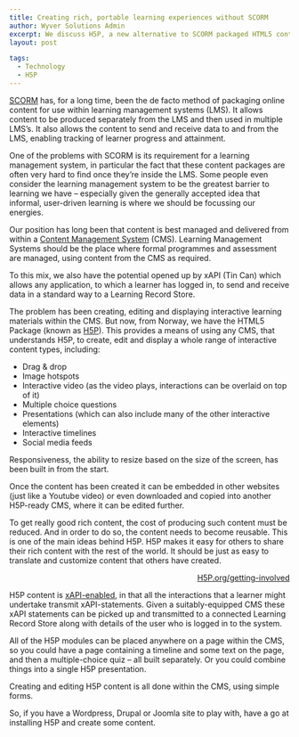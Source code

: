 ```yaml
---
title: Creating rich, portable learning experiences without SCORM
author: Wyver Solutions Admin
excerpt: We discuss H5P, a new alternative to SCORM packaged HTML5 content which allows content to be created, edited and displayed in any H5P-enabled content management system, and then embedded just like a Youtube video.
layout: post

tags:
  - Technology
  - H5P
---
```

<a href="http://www.adlnet.gov/capabilities/scorm.html" target="_blank">SCORM</a> has, for a long time, been the de facto method of packaging online content for use within learning management systems (LMS). It allows content to be produced separately from the LMS and then used in multiple LMS&#8217;s. It also allows the content to send and receive data to and from the LMS, enabling tracking of learner progress and attainment.

One of the problems with SCORM is its requirement for a learning management system, in particular the fact that these content packages are often very hard to find once they&#8217;re inside the LMS. Some people even consider the learning management system to be the greatest barrier to learning we have &#8211; especially given the generally accepted idea that informal, user-driven learning is where we should be focussing our energies.

Our position has long been that content is best managed and delivered from within a <a href="http://en.wikipedia.org/wiki/Content_management_system" target="_blank">Content Management System</a> (CMS). Learning Management Systems should be the place where formal programmes and assessment are managed, using content from the CMS as required.

To this mix, we also have the potential opened up by xAPI (Tin Can) which allows any application, to which a learner has logged in, to send and receive data in a standard way to a Learning Record Store.

The problem has been creating, editing and displaying interactive learning materials within the CMS. But now, from Norway, we have the HTML5 Package (known as <a href="http://h5p.org/" target="_blank">H5P</a>). This provides a means of using any CMS, that understands H5P, to create, edit and display a whole range of interactive content types, including:

  * Drag &amp; drop
  * Image hotspots
  * Interactive video (as the video plays, interactions can be overlaid on top of it)
  * Multiple choice questions
  * Presentations (which can also include many of the other interactive elements)
  * Interactive timelines
  * Social media feeds

Responsiveness, the ability to resize based on the size of the screen, has been built in from the start.

Once the content has been created it can be embedded in other websites (just like a Youtube video) or even downloaded and copied into another H5P-ready CMS, where it can be edited further.

<div class="panel">
To get really good rich content, the cost of producing such content must be reduced. And in order to do so, the content needs to become reusable. This is one of the main ideas behind H5P. H5P makes it easy for others to share their rich content with the rest of the world. It should be just as easy to translate and customize content that others have created.

<p style="text-align: right;">
   <a href="http://h5p.org/getting-involved" target="_blank">H5P.org/getting-involved</a>
 </p>

</div>

H5P content is <a href="http://h5p.org/documentation/x-api" target="_blank">xAPI-enabled</a>, in that all the interactions that a learner might undertake transmit xAPI-statements. Given a suitably-equipped CMS these xAPI statements can be picked up and transmitted to a connected Learning Record Store along with details of the user who is logged in to the system.

All of the H5P modules can be placed anywhere on a page within the CMS, so you could have a page containing a timeline and some text on the page, and then a multiple-choice quiz &#8211; all built separately. Or you could combine things into a single H5P presentation.

Creating and editing H5P content is all done within the CMS, using simple forms.

So, if you have a Wordpress, Drupal or Joomla site to play with, have a go at installing H5P and create some content.
